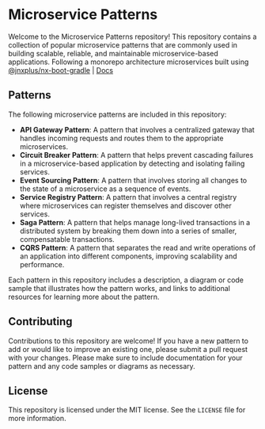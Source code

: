 # Microservice Patterns

Welcome to the Microservice Patterns repository! This repository contains a collection of popular microservice patterns that are commonly used in building scalable, reliable, and maintainable microservice-based applications. Following a monorepo architecture microservices built using [@jnxplus/nx-boot-gradle](https://www.npmjs.com/package/@jnxplus/nx-boot-gradle)
| [Docs](https://khalilou88.github.io/jnxplus/#/nx-boot-gradle/getting-started/intro)


## Patterns

The following microservice patterns are included in this repository:

- **API Gateway Pattern**: A pattern that involves a centralized gateway that handles incoming requests and routes them to the appropriate microservices.
- **Circuit Breaker Pattern**: A pattern that helps prevent cascading failures in a microservice-based application by detecting and isolating failing services.
- **Event Sourcing Pattern**: A pattern that involves storing all changes to the state of a microservice as a sequence of events.
- **Service Registry Pattern**: A pattern that involves a central registry where microservices can register themselves and discover other services.
- **Saga Pattern**: A pattern that helps manage long-lived transactions in a distributed system by breaking them down into a series of smaller, compensatable transactions.
- **CQRS Pattern**: A pattern that separates the read and write operations of an application into different components, improving scalability and performance.

Each pattern in this repository includes a description, a diagram or code sample that illustrates how the pattern works, and links to additional resources for learning more about the pattern.

## Contributing

Contributions to this repository are welcome! If you have a new pattern to add or would like to improve an existing one, please submit a pull request with your changes. Please make sure to include documentation for your pattern and any code samples or diagrams as necessary.

## License

This repository is licensed under the MIT license. See the `LICENSE` file for more information.
